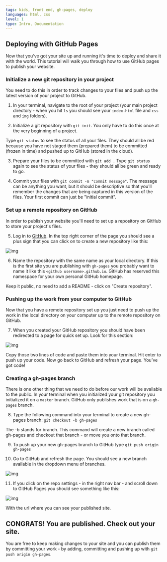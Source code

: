 ```yaml
---
tags: kids, front end, gh-pages, deploy
languages: html, css
level: 1
type: Intro, Documentation
---
```


## Deploying with GitHub Pages

Now that you’ve got your site up and running it's time to deploy and share it with the world. This tutorial will walk you through how to use GitHub pages to publish your website.

### Initialize a new git repository in your project

You need to do this in order to track changes to your files and push up the latest version of your project to GitHub.

1. In your terminal, navigate to the root of your project (your main project directory - when you hit `ls` you should see your `index.html` file and `css` and `img` folders).

2. Initialize a git repository with `git init`. You only have to do this once at the very beginning of a project.

  Type `git status` to see the status of all your files. They should all be red because you have not staged them (prepared them) to be committed (frozen in time) and pushed up to GitHub (stored in the cloud).

3. Prepare your files to be committed with `git add .` Type `git status` again to see the status of your files - they should all be green and ready to go.

4. Commit your files with `git commit -m "commit message"`. The message can be anything you want, but it should be descriptive so that you'll remember the changes that are being captured in this version of the files. Your first commit can just be "initial commit".

### Set up a remote repository on GitHub
In order to publish your website you'll need to set up a repository on GitHub to store your project's files.

5. Log in to [GitHub](www.github.com). In the top right corner of the page you should see a plus sign that you can click on to create a new repository like this:

  ![img](https://s3.amazonaws.com/after-school-assets/new_github_repo.jpg)

6. Name the repository with the same name as your local directory. If this is the first site you are publishing with `gh-pages` you probably want to name it like this `<github username>.github.io`. GitHub has reserved this namespace for your own personal GitHub homepage.

  Keep it public, no need to add a README - click on "Create repository".

### Pushing up the work from your computer to GitHub

Now that you have a remote repository set up you just need to push up the work in the local directory on your computer up to the remote repository on GitHub.

7. When you created your GitHub repository you should have been redirected to a page for quick set up. Look for this section:

![img](https://s3.amazonaws.com/after-school-assets/connecting-remote-github-repo.png)

  Copy those two lines of code and paste them into your terminal. Hit enter to push up your code. Now go back to GitHub and refresh your page. You’ve got code!

### Creating a gh-pages branch
There is one other thing that we need to do before our work will be available to the public. In your terminal when you initialized your git repository you initialized it on a `master` branch. GitHub only publishes work that is on a `gh-pages` branch.

8. Type the following command into your terminal to create a new gh-pages branch: `git checkout -b gh-pages`

  The -b stands for branch. This command will create a new branch called gh-pages and checkout that branch - or move you onto that branch.

9. To push up your new gh-pages branch to GitHub type `git push origin gh-pages `

10. Go to GitHub and refresh the page. You should see a new branch available in the dropdown menu of branches.

  ![img](https://s3.amazonaws.com/after-school-assets/gh-pages-branch.png)

11. If you click on the repo settings - in the right nav bar - and scroll down to GitHub Pages you should see something like this:

  ![img](https://s3.amazonaws.com/after-school-assets/gh-pages-url.png)

With the url where you can see your published site.

## CONGRATS! You are published. Check out your site.

You are free to keep making changes to your site and you can publish them by committing your work - by adding, committing and pushing up with `git push origin gh-pages`.
